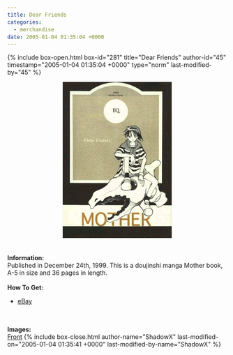 ```yaml
---
title: Dear Friends
categories:
  - merchandise
date: 2005-01-04 01:35:04 +0000
---
```

{% include box-open.html box-id="281" title="Dear Friends" author-id="45" timestamp="2005-01-04 01:35:04 +0000" type="norm" last-modified-by="45" %}
	<center>
	<img src="/merchandise/images/dearfriends_title.jpg" border="0" alt="Dear Friends" />
	</center>
	<br /><br />
	<b>Information:</b>
	<br />
	Published in December 24th, 1999. This is a doujinshi manga Mother
	book, A-5 in size and 36 pages in length.
	<br /><br />
	<b>How To Get:</b>
	<br />
	<ul>
	<li><a href="http://www.ebay.com">eBay</a></li>
	</ul>
	<br /><br />
	<b>Images:</b>
	<br />
	<a href="/merchandise/images/dearfriends1.jpg">Front</a>
{% include box-close.html author-name="ShadowX" last-modified-on="2005-01-04 01:35:41 +0000" last-modified-by-name="ShadowX" %}
